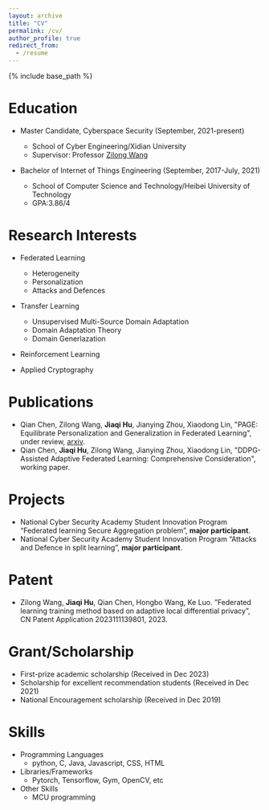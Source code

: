 ```yaml
---
layout: archive
title: "CV"
permalink: /cv/
author_profile: true
redirect_from:
  - /resume
---
```

{% include base_path %}

Education
=========

* Master Candidate, Cyberspace Security (September, 2021-present)

  * School of Cyber Engineering/Xidian University
  * Supervisor: Professor [Zilong Wang](https://scholar.google.com/citations?hl=en&user=jU_WAi4AAAAJ&view_op=list_works&sortby=pubdate)
* Bachelor of Internet of Things Engineering (September, 2017-July, 2021)
  
  * School of Computer Science and Technology/Heibei University of Technology
  * GPA:3.86/4 

Research Interests
==================

* Federated Learning

  * Heterogeneity
  * Personalization
  * Attacks and Defences
* Transfer Learning

  * Unsupervised Multi-Source Domain Adaptation
  * Domain Adaptation Theory
  * Domain Generlazation
* Reinforcement Learning
* Applied Cryptography

Publications
============

* Qian Chen, Zilong Wang, **Jiaqi Hu**, Jianying Zhou, Xiaodong Lin, "PAGE: Equilibrate Personalization and Generalization in Federated Learning", under review, [arxiv](https://arxiv.org/abs/2310.08961).
* Qian Chen, **Jiaqi Hu**, Zilong Wang, Jianying Zhou, Xiaodong Lin, "DDPG-Assisted Adaptive Federated Learning: Comprehensive Consideration", working paper.


Projects
========
* National Cyber Security Academy Student Innovation Program “Federated learning Secure Aggregation problem”, **major participant**.
* National Cyber Security Academy Student Innovation Program “Attacks and Defence in split learning”, **major participant**.

Patent
======
* Zilong Wang, **Jiaqi Hu**, Qian Chen, Hongbo Wang, Ke Luo. ”Federated learning training method
based on adaptive local differential privacy”, CN Patent Application 2023111139801, 2023.

Grant/Scholarship
=================
* First-prize academic scholarship                   (Received in Dec 2023)
* Scholarship for excellent recommendation students  (Received in Dec 2021)
* National Encouragement scholarship                 (Received in Dec 2019)

Skills
======

* Programming Languages
  * python, C, Java, Javascript, CSS, HTML
* Libraries/Frameworks
  * Pytorch, Tensorflow, Gym, OpenCV, etc
* Other Skills
  * MCU programming



<!-- Talks
=====

<ul>{% for post in site.talks %}
    {% include archive-single-talk-cv.html %}
  {% endfor %}</ul> -->

<!-- Teaching
========

<ul>{% for post in site.teaching %}
    {% include archive-single-cv.html %}
  {% endfor %}</ul> -->

<!-- Service and leadership
======================

* Currently signed in to 43 different slack teams -->

<!-- 
Publications
============
<ul>{% for post in site.publications %}
    {% include archive-single-cv.html %}
  {% endfor %}</ul> -->

